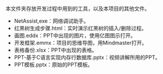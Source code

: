本文件夹存放开发过程中用到的工具，以及本项目的其他文件。

- NetAssist,exe：网络调试助手。
- 红黑树生成步骤.html：实时演示红黑树的插入/删除过程。
- 画图.eddx：PPT中出现的图片，使用亿图图示打开。
- 开发框架.emmx：项目的思维导图，用Mindmaster打开。
- 表格备份.xlsx：PPT中出现的表格。
- PPT-基于C语言实现内存行数据库.pptx：视频讲解所用的PPT。
- PPT模板.pptx：原始的PPT模板。
